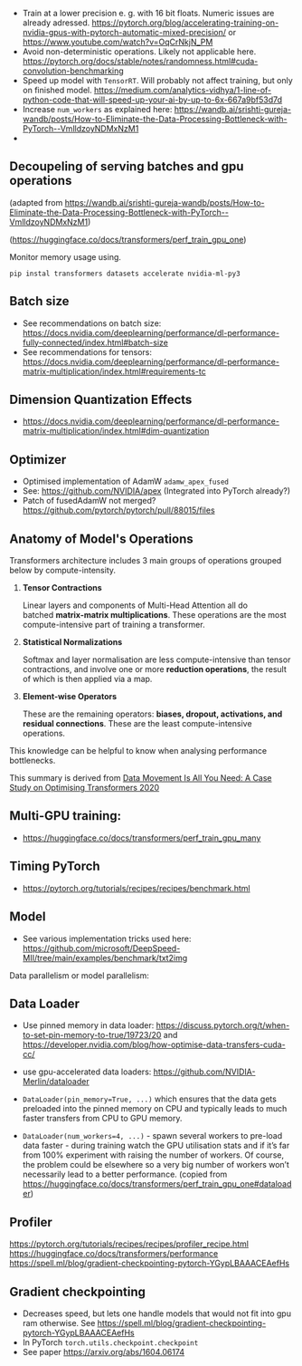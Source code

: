 - Train at a lower precision e. g. with 16 bit floats. Numeric issues are already adressed. https://pytorch.org/blog/accelerating-training-on-nvidia-gpus-with-pytorch-automatic-mixed-precision/ or https://www.youtube.com/watch?v=OqCrNkjN_PM
- Avoid non-deterministic operations. Likely not applicable here. https://pytorch.org/docs/stable/notes/randomness.html#cuda-convolution-benchmarking
- Speed up model with `TensorRT`. Will probably not affect training, but only on finished model. https://medium.com/analytics-vidhya/1-line-of-python-code-that-will-speed-up-your-ai-by-up-to-6x-667a9bf53d7d
- Increase `num_workers` as explained here: https://wandb.ai/srishti-gureja-wandb/posts/How-to-Eliminate-the-Data-Processing-Bottleneck-with-PyTorch--VmlldzoyNDMxNzM1
- 
## Decoupeling of serving batches and gpu operations

(adapted from https://wandb.ai/srishti-gureja-wandb/posts/How-to-Eliminate-the-Data-Processing-Bottleneck-with-PyTorch--VmlldzoyNDMxNzM1)


(https://huggingface.co/docs/transformers/perf_train_gpu_one)

Monitor memory usage using.
```
pip instal transformers datasets accelerate nvidia-ml-py3
```

## Batch size
- See recommendations on batch size: https://docs.nvidia.com/deeplearning/performance/dl-performance-fully-connected/index.html#batch-size
- See recommendations for tensors: https://docs.nvidia.com/deeplearning/performance/dl-performance-matrix-multiplication/index.html#requirements-tc

## Dimension Quantization Effects
- https://docs.nvidia.com/deeplearning/performance/dl-performance-matrix-multiplication/index.html#dim-quantization

## Optimizer
- Optimised implementation of AdamW `adamw_apex_fused` 
- See: https://github.com/NVIDIA/apex (Integrated into PyTorch already?)
- Patch of fusedAdamW not merged? https://github.com/pytorch/pytorch/pull/88015/files
## Anatomy of Model's Operations

Transformers architecture includes 3 main groups of operations grouped below by compute-intensity.

1.  **Tensor Contractions**
    
    Linear layers and components of Multi-Head Attention all do batched **matrix-matrix multiplications**. These operations are the most compute-intensive part of training a transformer.
    
2.  **Statistical Normalizations**
    
    Softmax and layer normalisation are less compute-intensive than tensor contractions, and involve one or more **reduction operations**, the result of which is then applied via a map.
    
3.  **Element-wise Operators**
    
    These are the remaining operators: **biases, dropout, activations, and residual connections**. These are the least compute-intensive operations.
    

This knowledge can be helpful to know when analysing performance bottlenecks.

This summary is derived from [Data Movement Is All You Need: A Case Study on Optimising Transformers 2020](https://arxiv.org/abs/2007.00072)


## Multi-GPU training:
- https://huggingface.co/docs/transformers/perf_train_gpu_many

## Timing PyTorch
- https://pytorch.org/tutorials/recipes/recipes/benchmark.html


## Model
- See various implementation tricks used here: https://github.com/microsoft/DeepSpeed-MII/tree/main/examples/benchmark/txt2img


Data parallelism or model parallelism:


## Data Loader
- Use pinned memory in data loader: https://discuss.pytorch.org/t/when-to-set-pin-memory-to-true/19723/20 and https://developer.nvidia.com/blog/how-optimise-data-transfers-cuda-cc/
- use gpu-accelerated data loaders: https://github.com/NVIDIA-Merlin/dataloader

-   `DataLoader(pin_memory=True, ...)` which ensures that the data gets preloaded into the pinned memory on CPU and typically leads to much faster transfers from CPU to GPU memory.
-   `DataLoader(num_workers=4, ...)` - spawn several workers to pre-load data faster - during training watch the GPU utilisation stats and if it’s far from 100% experiment with raising the number of workers. Of course, the problem could be elsewhere so a very big number of workers won’t necessarily lead to a better performance. (copied from https://huggingface.co/docs/transformers/perf_train_gpu_one#dataloader)

## Profiler
https://pytorch.org/tutorials/recipes/recipes/profiler_recipe.html
https://huggingface.co/docs/transformers/performance
https://spell.ml/blog/gradient-checkpointing-pytorch-YGypLBAAACEAefHs


## Gradient checkpointing
- Decreases speed, but lets one handle models that would not fit into gpu ram otherwise. See https://spell.ml/blog/gradient-checkpointing-pytorch-YGypLBAAACEAefHs
- In PyTorch `torch.utils.checkpoint.checkpoint`
- See paper https://arxiv.org/abs/1604.06174

